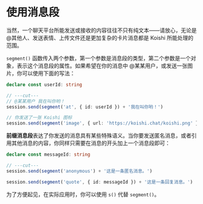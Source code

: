 # 使用消息段

当然，一个聊天平台所能发送或接收的内容往往不只有纯文本——请放心，无论是 @其他人、发送表情、上传文件还是更加复杂的卡片消息都是 Koishi 所能处理的范围。

`segment()` 函数传入两个参数，第一个参数是消息段的类型，第二个参数是一个对象，表示这个消息段的属性。如果希望在你的消息中 @某某用户，或发送一张图片，你可以使用下面的写法：

```ts
declare const userId: string

// ---cut---
// @某某用户 我在叫你哟！
session.send(segment('at', { id: userId }) + '我在叫你哟！')

// 你发送了一张 Koishi 图标
session.send(segment('image', { url: 'https://koishi.chat/koishi.png' }))
```

**前缀消息段**表达了你发送的消息具有某些特殊语义。当你要发送匿名消息，或者引用其他消息的内容，你同样只需要在消息的开头加上一个消息段即可：

```ts
declare const messageId: string

// ---cut---
session.send(segment('anonymous') + '这是一条匿名消息。')

session.send(segment('quote', { id: messageId }) + '这是一条回复消息。')
```

为了方便起见，在实际应用时，你可以使用 `s()` 代替 `segment()`。
